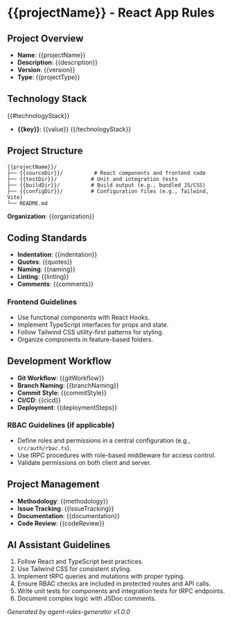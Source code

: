 # {{projectName}} - React App Rules

## Project Overview
- **Name**: {{projectName}}
- **Description**: {{description}}
- **Version**: {{version}}
- **Type**: {{projectType}}

## Technology Stack
{{#technologyStack}}
- **{{key}}**: {{value}}
{{/technologyStack}}

## Project Structure
```
{{projectName}}/
├── {{sourceDir}}/          # React components and frontend code
├── {{testDir}}/           # Unit and integration tests
├── {{buildDir}}/          # Build output (e.g., bundled JS/CSS)
├── {{configDir}}/         # Configuration files (e.g., Tailwind, Vite)
└── README.md
```
**Organization**: {{organization}}

## Coding Standards
- **Indentation**: {{indentation}}
- **Quotes**: {{quotes}}
- **Naming**: {{naming}}
- **Linting**: {{linting}}
- **Comments**: {{comments}}

### Frontend Guidelines
- Use functional components with React Hooks.
- Implement TypeScript interfaces for props and state.
- Follow Tailwind CSS utility-first patterns for styling.
- Organize components in feature-based folders.

## Development Workflow
- **Git Workflow**: {{gitWorkflow}}
- **Branch Naming**: {{branchNaming}}
- **Commit Style**: {{commitStyle}}
- **CI/CD**: {{cicd}}
- **Deployment**: {{deploymentSteps}}

### RBAC Guidelines (if applicable)
- Define roles and permissions in a central configuration (e.g., `src/auth/rbac.ts`).
- Use tRPC procedures with role-based middleware for access control.
- Validate permissions on both client and server.

## Project Management
- **Methodology**: {{methodology}}
- **Issue Tracking**: {{issueTracking}}
- **Documentation**: {{documentation}}
- **Code Review**: {{codeReview}}

## AI Assistant Guidelines
1. Follow React and TypeScript best practices.
2. Use Tailwind CSS for consistent styling.
3. Implement tRPC queries and mutations with proper typing.
4. Ensure RBAC checks are included in protected routes and API calls.
5. Write unit tests for components and integration tests for tRPC endpoints.
6. Document complex logic with JSDoc comments.

*Generated by agent-rules-generator v1.0.0*